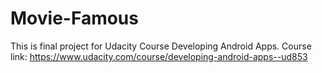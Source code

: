 # Movie-Famous
This is final project for Udacity Course Developing Android Apps.
Course link: https://www.udacity.com/course/developing-android-apps--ud853
